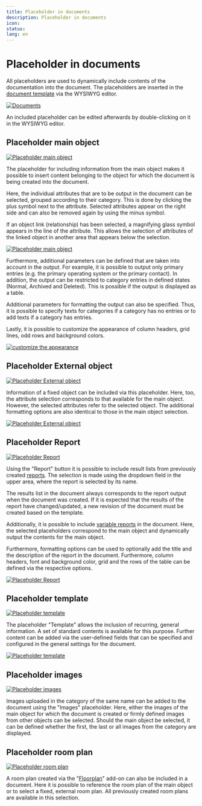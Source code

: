 ```yaml
---
title: Placeholder in documents
description: Placeholder in documents
icon:
status:
lang: en
---
```


# Placeholder in documents

All placeholders are used to dynamically include contents of the documentation into the document. The placeholders are inserted in the [document template](./document-templates.md) via the WYSIWYG editor.

[![Documents](../../assets/images/en/i-doit-add-ons/documents/placeholder/1-dph.png)](../../assets/images/en/i-doit-add-ons/documents/placeholder/1-dph.png)

An included placeholder can be edited afterwards by double-clicking on it in the WYSIWYG editor.

## Placeholder main object

[![Placeholder main object](../../assets/images/en/i-doit-add-ons/documents/placeholder/2-dph.png)](../../assets/images/en/i-doit-add-ons/documents/placeholder/2-dph.png)

The placeholder for including information from the main object makes it possible to insert content belonging to the object for which the document is being created into the document.

Here, the individual attributes that are to be output in the document can be selected, grouped according to their category. This is done by clicking the plus symbol next to the attribute. Selected attributes appear on the right side and can also be removed again by using the minus symbol.

If an object link (relationship) has been selected, a magnifying glass symbol appears in the line of the attribute. This allows the selection of attributes of the linked object in another area that appears below the selection.

[![Placeholder main object](../../assets/images/en/i-doit-add-ons/documents/placeholder/3-dph.png)](../../assets/images/en/i-doit-add-ons/documents/placeholder/3-dph.png)

Furthermore, additional parameters can be defined that are taken into account in the output. For example, it is possible to output only primary entries (e.g. the primary operating system or the primary contact). In addition, the output can be restricted to category entries in defined states (Normal, Archived and Deleted). This is possible if the output is displayed as a table.

Additional parameters for formatting the output can also be specified. Thus, it is possible to specify texts for categories if a category has no entries or to add texts if a category has entries.

Lastly, it is possible to customize the appearance of column headers, grid lines, odd rows and background colors.

[![customize the appearance](../../assets/images/en/i-doit-add-ons/documents/placeholder/4-dph.png)](../../assets/images/en/i-doit-add-ons/documents/placeholder/4-dph.png)

## Placeholder External object

[![Placeholder External object](../../assets/images/en/i-doit-add-ons/documents/placeholder/5-dph.png)](../../assets/images/en/i-doit-add-ons/documents/placeholder/5-dph.png)

Information of a fixed object can be included via this placeholder. Here, too, the attribute selection corresponds to that available for the main object. However, the selected attributes refer to the selected object. The additional formatting options are also identical to those in the main object selection.

[![Placeholder External object](../../assets/images/en/i-doit-add-ons/documents/placeholder/6-dph.png)](../../assets/images/en/i-doit-add-ons/documents/placeholder/6-dph.png)

## Placeholder Report

[![Placeholder Report](../../assets/images/en/i-doit-add-ons/documents/placeholder/7-dph.png)](../../assets/images/en/i-doit-add-ons/documents/placeholder/7-dph.png)

Using the "Report" button it is possible to include result lists from previously created [reports](../../evaluation/report-manager.md). The selection is made using the dropdown field in the upper area, where the report is selected by its name.

The results list in the document always corresponds to the report output when the document was created. If it is expected that the results of the report have changed/updated, a new revision of the document must be created based on the template.

Additionally, it is possible to include [variable reports](../../evaluation/variable-reports.md) in the document. Here, the selected placeholders correspond to the main object and dynamically output the contents for the main object.

Furthermore, formatting options can be used to optionally add the title and the description of the report in the document. Furthermore, column headers, font and background color, grid and the rows of the table can be defined via the respective options.

[![Placeholder Report](../../assets/images/en/i-doit-add-ons/documents/placeholder/8-dph.png)](../../assets/images/en/i-doit-add-ons/documents/placeholder/8-dph.png)

## Placeholder template

[![Placeholder template](../../assets/images/en/i-doit-add-ons/documents/placeholder/9-dph.png)](../../assets/images/en/i-doit-add-ons/documents/placeholder/9-dph.png)

The placeholder "Template" allows the inclusion of recurring, general information. A set of standard contents is available for this purpose. Further content can be added via the user-defined fields that can be specified and configured in the general settings for the document.

[![Placeholder template](../../assets/images/en/i-doit-add-ons/documents/placeholder/10-dph.png)](../../assets/images/en/i-doit-add-ons/documents/placeholder/10-dph.png)

## Placeholder images

[![Placeholder images](../../assets/images/en/i-doit-add-ons/documents/placeholder/11-dph.png)](../../assets/images/en/i-doit-add-ons/documents/placeholder/11-dph.png)

Images uploaded in the category of the same name can be added to the document using the "Images" placeholder. Here, either the images of the main object for which the document is created or firmly defined images from other objects can be selected. Should the main object be selected, it can be defined whether the first, the last or all images from the category are displayed.

## Placeholder room plan

[![Placeholder room plan](../../assets/images/en/i-doit-add-ons/documents/placeholder/12-dph.png)](../../assets/images/en/i-doit-add-ons/documents/placeholder/12-dph.png)

A room plan created via the "[Floorplan](./../floorplan.md)" add-on can also be included in a document. Here it is possible to reference the room plan of the main object or to select a fixed, external room plan. All previously created room plans are available in this selection.
